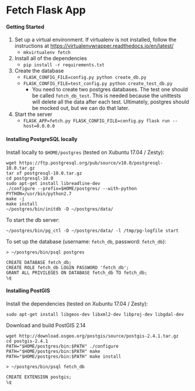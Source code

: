 Fetch Flask App
==============

#### Getting Started
1. Set up a virtual environment. If virtualenv is not installed, follow the instructions at https://virtualenvwrapper.readthedocs.io/en/latest/
    - `mkvirtualenv fetch`
2. Install all of the dependencies
    - `pip install -r requirements.txt`
3. Create the database
    - `FLASK_CONFIG_FILE=config.py python create_db.py`
    - `FLASK_CONFIG_FILE=test_config.py python create_test_db.py`
        - You need to create two postgres databases. The test one should be called `fetch_db_test`. This is needed because the unittests will delete all the data after each test. Ultimately, postgres should be mocked out, but we can do that later.
4. Start the server
    - `FLASK_APP=fetch.py FLASK_CONFIG_FILE=config.py flask run --host=0.0.0.0`


#### Installing PostgreSQL locally

Install locally to `$HOME/postgres` (tested on Xubuntu 17.04 / Zesty):
```shell
wget https://ftp.postgresql.org/pub/source/v10.0/postgresql-10.0.tar.gz
tar xf postgresql-10.0.tar.gz
cd postgresql-10.0
sudo apt-get install libreadline-dev
./configure --prefix=$HOME/postgres/ --with-python PYTHON=/usr/bin/python2.7
make -j
make install
~/postgres/bin/initdb -D ~/postgres/data/
```

To start the db server:
``` shell
~/postgres/bin/pg_ctl -D ~/postgres/data/ -l /tmp/pg-logfile start
```

To set up the database (username: `fetch_db`, password: `fetch_db`):

``` shell
> ~/postgres/bin/psql postgres

CREATE DATABASE fetch_db;
CREATE ROLE fetch_db LOGIN PASSWORD 'fetch_db';
GRANT ALL PRIVILEGES ON DATABASE fetch_db TO fetch_db;
\q

```

#### Installing PostGIS

Install the dependencies (tested on Xubuntu 17.04 / Zesty):

``` shell
sudo apt-get install libgeos-dev libxml2-dev libproj-dev libgdal-dev
```

Download and build PostGIS 2.14

``` shell
wget http://download.osgeo.org/postgis/source/postgis-2.4.1.tar.gz
cd postgis-2.4.1
PATH="$HOME/postgres/bin:$PATH" ./configure
PATH="$HOME/postgres/bin:$PATH" make
PATH="$HOME/postgres/bin:$PATH" make install
```

```shell
> ~/postgres/bin/psql fetch_db

CREATE EXTENSION postgis;
\q
```

